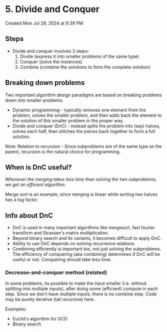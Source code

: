 # 5. Divide and Conquer
Created Mon Jul 29, 2024 at 9:39 PM

## Steps
- Divide and conquer involves 3 steps:
  1. Divide (express it into smaller problems of the same type)
  2. Conquer (solve the instances)
  3. Combine (combine the solutions to form the complete solution)
## Breaking down problems
Two important algorithm design paradigms are based on breaking problems down into smaller problems. 
- Dynamic programming - typically removes one element from the problem, solves the smaller problem, and then adds back the element to the solution of this smaller problem in the proper way.
- Divide and conquer (DnC) - instead splits the problem into (say) halves, solves each half, then stitches the pieces back together to form a full solution.

Note: Relation to recursion - Since subproblems are of the same type as the parent, recursion is the natural choice for programming.

## When is DnC useful?
*Whenever the merging takes less time than solving the two subproblems, we
get an efficient algorithm.* 

Merge sort is an example, since merging is linear while sorting two halves has a log factor.


## Info about DnC
- DnC is used in many important algorithms like mergesort, fast fourier transform and Strassen's matrix multiplication.
- Beyond binary search and its variants, it becomes difficult to apply DnC.
- Ability to use DnC depends on solving recurrence relations.
- Combining efficiently is important too, not just solving the subproblems. The efficiency of conquering (aka combining) determines if DnC will be useful or not. Conquering should take less time.

### Decrease-and-conquer method (related)
In some problems, its possible to make the input smaller (i.e. without splitting into multiple inputs), after doing some (efficient) compute in each step. Since we don't have multiple inputs, there is no combine step. Code may be purely iterative (tail recursive) here.

Examples:
- Euclid's algorithm for GCD
- Binary search
